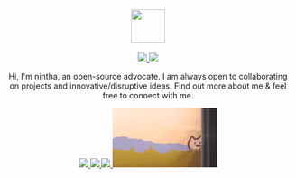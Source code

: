 <div align="center">
  <a href="https://github.com/nintha">
    <img width="60" height="60" src="https://avatars3.githubusercontent.com/u/22030293?s=460&u=6aed8d3229553ec6e00d1f8a684df0cd4d4a9abd&v=4" />
  </a>
  <br>
  <p>
  	<a href="https://github.com/nintha">
  	  <img src="https://img.shields.io/github/followers/nintha.svg?lable=GitHub&style=social">
  	</a>
  	<a href="https://github.com/nintha">
  	  <img src="https://visitor-badge.laobi.icu/badge?page_id=nintha.nintha">
  	</a>
  </p>
  <p>Hi, I'm nintha, an open-source advocate. I am always open to collaborating on projects and innovative/disruptive ideas. Find out more about me & feel free to connect with me.</p>
  <p>
    <a href="https://github.com/nintha">
      <img src="https://github-readme-stats.vercel.app/api?username=nintha&show_icons=true&hide_border=true"/>
      <img src="https://github-readme-stats.vercel.app/api/top-langs/?username=nintha&hide_border=true&layout=compact&langs_count=6&exclude_repo=nintha.github.io"/>
      <img src="https://github-profile-trophy.vercel.app/?username=nintha"/>
      <img src="https://github.com/taseikyo/taseikyo/blob/master/images/eveonecat-train.gif"/>
    </a>
</div>
